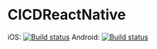 # CICDReactNative

iOS: [![Build status](https://build.appcenter.ms/v0.1/apps/b18373df-c44b-4364-ab3a-c74a4ec587c7/branches/dev/badge)](https://appcenter.ms)
Android: [![Build status](https://build.appcenter.ms/v0.1/apps/ef65cd06-2353-44f8-afd6-7b086301f10f/branches/dev/badge)](https://appcenter.ms)
